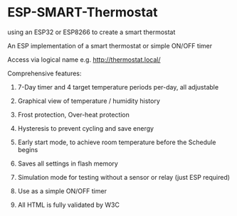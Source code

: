 # ESP-SMART-Thermostat
using an ESP32 or ESP8266 to create a smart thermostat

An ESP implementation of a smart thermostat or simple ON/OFF timer

Access via logical name e.g. http://thermostat.local/

Comprehensive features:
1. 7-Day timer and 4 target temperature periods per-day, all adjustable

2. Graphical view of temperature / humidity history 

3. Frost protection, Over-heat protection

4. Hysteresis to prevent cycling and save energy
5. Early start mode, to achieve room temperature before the Schedule begins

6. Saves all settings in flash memory
7. Simulation mode for testing without a sensor or relay (just ESP required)

8. Use as a simple ON/OFF timer

9. All HTML is fully validated by W3C
